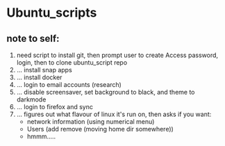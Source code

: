 # Ubuntu_scripts

## note to self:
1. need script to install git, then prompt user to create Access password, login, then to clone ubuntu_script repo
2. ... install snap apps
3. ... install docker
4. ... login to email accounts (research)
5. ... disable screensaver, set background to black, and theme to darkmode
6. ... login to firefox and sync
7. ... figures out what flavour of linux it's run on, then asks if you want:
   - network information (using numerical menu)
   - Users (add remove (moving home dir somewhere))
   - hmmm.....

 

